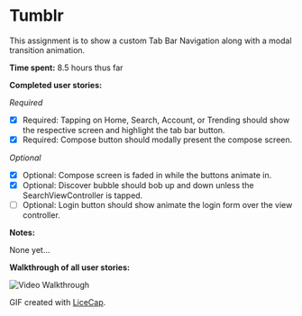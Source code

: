# Tumblr 

This assignment is to show a custom Tab Bar Navigation along with a modal transition animation. 

**Time spent:** 8.5 hours thus far

**Completed user stories:**

_Required_

* [x] Required: Tapping on Home, Search, Account, or Trending should show the respective screen and highlight the tab bar button.
* [x] Required: Compose button should modally present the compose screen.

_Optional_
 
* [x] Optional: Compose screen is faded in while the buttons animate in.
* [x] Optional: Discover bubble should bob up and down unless the SearchViewController is tapped.
* [ ] Optional: Login button should show animate the login form over the view controller.

**Notes:**

None yet...

**Walkthrough of all user stories:**

![Video Walkthrough]()

GIF created with [LiceCap](http://www.cockos.com/licecap/).
